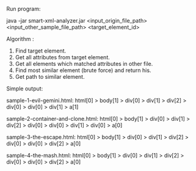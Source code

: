 Run program:

java -jar smart-xml-analyzer.jar <input_origin_file_path> <input_other_sample_file_path> <target_element_id>


Algorithm : 
1. Find target element.
2. Get all attributes from target element.
3. Get all elements which matched attributes in other file.
4. Find most similar element (brute force) and return his.
5. Get path to similar element.


Simple output:

sample-1-evil-gemini.html:
html[0] > body[1] > div[0] > div[1] > div[2] > div[0] > div[0] > div[1] > a[1]

sample-2-container-and-clone.html:
html[0] > body[1] > div[0] > div[1] > div[2] > div[0] > div[0] > div[1] > div[0] > a[0]

sample-3-the-escape.html:
html[0] > body[1] > div[0] > div[1] > div[2] > div[0] > div[0] > div[2] > a[0]

sample-4-the-mash.html:
html[0] > body[1] > div[0] > div[1] > div[2] > div[0] > div[0] > div[2] > a[0]

